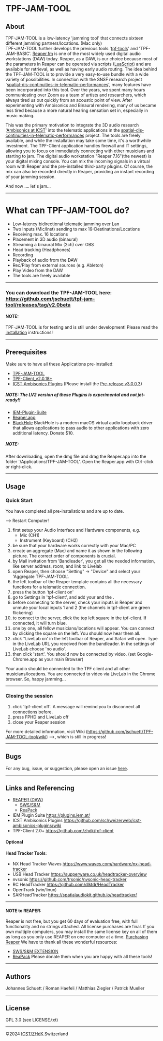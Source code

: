 # TPF-JAM-TOOL

## About

TPF-JAM-TOOL is a low-latency 'jamming tool' that connects sixteen different jamming partners/locations. (Mac only)  
TPF-JAM-TOOL further develops the previous tools '[tpf-tools](https://telematicperformance.com/tools/)' and 'TPF-JAM-BASIC'. [Reaper.fm](https://www.reaper.fm/) is one of the most widely used digital audio workstations (DAW) today. Reaper, as a DAW, is our choice because most of the parameters in Reaper can be operated via scripts ([LuaScript](https://dail8859.github.io/LuaScript/)) and are available for retrieval, as well as having early audio routing. The idea behind the TPF-JAM-TOOL is to provide a very easy-to-use bundle with a wide variety of possibilities. In connection with the SNSF research project '[spatial-dis-continuities-in-telematic-performances](https://networkperformance.space)', many features have been incorporated into this tool. 
Over the years, we spent many hours communicating over Zoom as a team of artists and researchers, which always tired us out quickly from an acoustic point of view. After experimenting with Ambisonics and Binaural rendering, many of us became less tired because a more natural hearing sensation set in, especially in music making.

This was the primary motivation to integrate the 3D audio research '[Ambisonics at ICST](https://ambisonics.ch/)' into the telematic applications in the [spatial-dis-continuities-in-telematic-performances](https://www.zhdk.ch/en/researchproject/575742) project.
The tools are freely available, and while the installation may take some time, it's a worthwhile investment. 
The TPF-Client application handles firewall and IT settings, allowing you to focus on immediately connecting with other musicians and starting to jam. The digital audio workstation "Reaper 7.16"(the newest) is your digital mixing console. You can mix the incoming signals in a virtual room with Reaper and the pre-installed third-party plugins.
Of course, the mix can also be recorded directly in Reaper, providing an instant recording of your jamming session.

And now .... let's jam...


-----

# What can TPF-JAM-TOOL do?


- Low-latency bidirectional telematic jamming over Lan
- Two Inputs (Mic/Inst) sending to max 16-Destinations/Locations
- Receiving max. 16 locations 
- Placement in 3D audio (binaural) 
- Streaming a binaural Mix (2ch) over OBS
- Head tracking (Headphones)
- Recording
- Playback of audio from the DAW
- Rec/Play from external sources (e.g. Ableton)
- Play Video from the DAW
- The tools are freely available


---


### You can download the TPF-JAM-TOOL here: https://github.com/jschuett/tpf-jam-tool/releases/tag/v2.0beta
#### NOTE:
TPF-JAM-TOOL is for testing and is still under development!
Please read the [installation](https://github.com/jschuett/tpf-jam-tool/wiki/Installation) instructions!

---

## Prerequisites
Make sure to have all these Applications pre-installed:
- [TPF-JAM-TOOL ](https://github.com/jschuett/tpf-jam-tool/)
- [TPF-Client_v2.0.18+](https://github.com/zhdk/tpf-client)
- [ICST Ambisonics Plugins](https://github.com/schweizerweb/icst-ambisonics-plugins/wiki)
  (Please install the [Pre-release v3.0.0.3]([url](https://github.com/schweizerweb/icst-ambisonics-plugins/releases)))
##### NOTE: The LV2 version of these Plugins is experimental and not jet-ready!!
- [IEM-Plugin-Suite](https://plugins.iem.at/)
- [Reaper.app ](https://www.reaper.fm/download.php)
- [BlackHole](https://github.com/ExistentialAudio/BlackHole)
  BlackHole is a modern macOS virtual audio loopback driver that allows applications to pass audio to other applications with zero additional latency. Donate $10.
##### NOTE: 
After downloading, open the dmg file and drag the Reaper.app into the folder '/Applications/TPF-JAM-TOOL'. Open the Reaper.app with Ctrl-click or right-click.

---

## Usage

### Quick Start 
You have completed all pre-installations and are up to date.

--> Restart Computer!
1. first setup your Audio Interface and Hardware components, e.g.
	- Mic (CH1)
	- Instrument (Keyboard) (CH2)
2. be sure that your hardware works correctly with your Mac/PC
3. create an aggregate (Mac) and name it as shown in the following picture. The correct order of components is crucial.
4. by Mail invitation from 'Bandleader', you get all the needed information, like server address, room, and link to Livelab
5. open Reaper, then choose "Setting" -> "Device" and select your 'Aggregate TPF-JAM-TOOL'.
6. the left toolbar of the Reaper template contains all the necessary functions for a telematic connection.
7. press the button 'tpf-client on'
8. go to Settings in 'tpf-client', and add your <location-name> and the <jamming-room-name>.
9. before connecting to the server, check your inputs in Reaper and unmute your local inputs 1 and 2 (the channels in tpf-client are green flickering)
10. to connect to the server, click the top left square in the tpf-client. If connected, it will turn blue. 
11. one by one, all fellow musicians/locations will appear. You can connect by clicking the square on the left. You should now hear them all.
12. click "LiveLab on' in the left toolbar of Reaper, and Safari will open. Type in the LiveLab URL you received from the bandleader. In the settings of LiveLab choose 'no audio'.
13. then click 'start'. You should now be connected by video. 
    (set Google-Chrome.app as your main Browser)

Your audio should be connected to the TPF client and all other musicians/locations. You are connected to video via LiveLab in the Chrome browser. 
So, happy jamming...

---

### Closing the session

1. click 'tpf-client off'. A message will remind you to disconnect all connections before.
2. press FPHD and LiveLab off
3. close your Reaper session


For more detailed information, visit Wiki (https://github.com/jschuett/TPF-JAM-TOOL-tool/wiki) -->, which is still in progress!

----
## Bugs
For any bug, issue, or suggestion, please open an issue
[here](https://github.com/jschuett/TPF-JAM-TOOL/discussions).

---

## Links and Referencing
- [REAPER (DAW)](https://www.reaper.fm/)
	- [SWS/S&M](https://www.sws-extension.org/)
	- [ReaPack](https://reapack.com/)
- IEM Plugin Suite <https://plugins.iem.at/>
- ICST Ambisonics Plugins <https://github.com/schweizerweb/icst-ambisonics-plugins/wiki>
- TPF-Client 2.0+ <https://github.com/zhdk/tpf-client>
#### Optional
#### Head Tracker Tools:
- NX Head Tracker Waves <https://www.waves.com/hardware/nx-head-tracker>
- USB Head Tracker <https://supperware.co.uk/headtracker-overview>
- nvsonic <https://github.com/trsonic/nvsonic-head-tracker>
- RC HeadTracker <https://github.com/dlktdr/HeadTracker>
- OpenTrack (win/linux)
- SAKHeadTracker <https://spatialaudiokit.github.io/headtracker/>

---

#### NOTE to REAPER: 
Reaper is not free, but you get 60 days of evaluation free, with full functionality and no strings attached. All license purchases are final.
If you own multiple computers, you may install the same license key on all of them as long as you only use REAPER on one computer at a time.
[Purchasing Reaper](https://www.reaper.fm/purchase.php)
We have to thank all these wonderful resources:
- [SWS/S&M EXTENSION](https://www.sws-extension.org/)
- [ReaPack](https://reapack.com/)
Please donate them when you are happy with all these tools!

----

## Authors

Johannes Schuett / Roman Haefeli / Matthias Ziegler / Patrick Mueller 

----

## License
GPL 3.0 (see LICENSE.txt)

-----

©2024 [ICST/ZHdK ](https://www.zhdk.ch/forschung/icst)Switzerland

